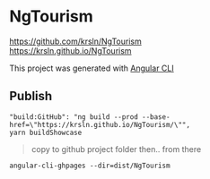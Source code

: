 # NgTourism
https://github.com/krsln/NgTourism  
https://krsln.github.io/NgTourism  

This project was generated with [Angular CLI](https://github.com/angular/angular-cli) 

## Publish
```
"build:GitHub": "ng build --prod --base-href=\"https://krsln.github.io/NgTourism/\"",
yarn buildShowcase
```
> copy to github project folder then.. from there
```
angular-cli-ghpages --dir=dist/NgTourism
```
